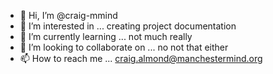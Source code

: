 - 👋 Hi, I’m @craig-mmind
- 👀 I’m interested in ... creating project documentation
- 🌱 I’m currently learning ... not much really
- 💞️ I’m looking to collaborate on ... no not that either
- 📫 How to reach me ... craig.almond@manchestermind.org

<!---
craig-mmind/craig-mmind is a ✨ special ✨ repository because its `README.md` (this file) appears on your GitHub profile.
You can click the Preview link to take a look at your changes.
--->

